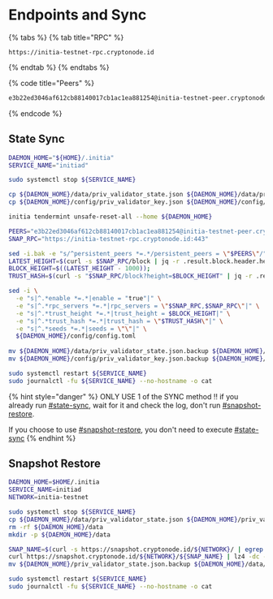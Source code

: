 # Endpoints and Sync

{% tabs %}
{% tab title="RPC" %}
```
https://initia-testnet-rpc.cryptonode.id
```
{% endtab %}
{% endtabs %}

{% code title="Peers" %}
```sh
e3b22ed3046af612cb88140017cb1ac1ea881254@initia-testnet-peer.cryptonode.id:28656,5f934bd7a9d60919ee67968d72405573b7b14ed0@t-seed-initia.dashnode.org:29656,5e3d8e15692bad4dd30ad85ef0116ecf3483de88@initia-testnet-peer.nodem0rt.xyz:19656
```
{% endcode %}

## State Sync

```sh
DAEMON_HOME="${HOME}/.initia"
SERVICE_NAME="initiad"

sudo systemctl stop ${SERVICE_NAME}

cp ${DAEMON_HOME}/data/priv_validator_state.json ${DAEMON_HOME}/data/priv_validator_state.json.backup
cp ${DAEMON_HOME}/config/priv_validator_key.json ${DAEMON_HOME}/config/priv_validator_key.json.backup

initia tendermint unsafe-reset-all --home ${DAEMON_HOME}

PEERS="e3b22ed3046af612cb88140017cb1ac1ea881254@initia-testnet-peer.cryptonode.id:28656,5f934bd7a9d60919ee67968d72405573b7b14ed0@t-seed-initia.dashnode.org:29656,5e3d8e15692bad4dd30ad85ef0116ecf3483de88@initia-testnet-peer.nodem0rt.xyz:19656,a63a6f6eae66b5dce57f5c568cdb0a79923a4e18@peer-initia-testnet.trusted-point.com:26628,aee7083ab11910ba3f1b8126d1b3728f13f54943@initia-testnet-peer.itrocket.net:11656,cd69bcb00a6ecc1ba2b4a3465de4d4dd3e0a3db1@initia-testnet-seed.itrocket.net:51656,b027527aa552c6f292143a2adc61bfa23ecb3896@194.163.170.106:51656,ab948b87097b6474663e0132ac7360676f7030cd@62.169.26.15:26656,49da32b984143181ae5cae6564aba3a150624d7d@194.180.176.225:26656,d1d43cc7c7aef715957289fd96a114ecaa7ba756@testnet-seeds.nodex.one:24510,bbf8ef70a32c3248a30ab10b2bff399e73c6e03c@initia-testnet.rpc.nodex.one:24556"
SNAP_RPC="https://initia-testnet-rpc.cryptonode.id:443"

sed -i.bak -e "s/^persistent_peers *=.*/persistent_peers = \"$PEERS\"/" ${DAEMON_HOME}/config/config.toml 
LATEST_HEIGHT=$(curl -s $SNAP_RPC/block | jq -r .result.block.header.height);
BLOCK_HEIGHT=$((LATEST_HEIGHT - 1000));
TRUST_HASH=$(curl -s "$SNAP_RPC/block?height=$BLOCK_HEIGHT" | jq -r .result.block_id.hash) 

sed -i \
  -e "s|^.*enable *=.*|enable = "true"|" \
  -e "s|^.*rpc_servers *=.*|rpc_servers = \"$SNAP_RPC,$SNAP_RPC\"|" \
  -e "s|^.*trust_height *=.*|trust_height = $BLOCK_HEIGHT|" \
  -e "s|^.*trust_hash *=.*|trust_hash = \"$TRUST_HASH\"|" \
  -e "s|^.*seeds *=.*|seeds = \"\"|" \
  ${DAEMON_HOME}/config/config.toml
  
mv ${DAEMON_HOME}/data/priv_validator_state.json.backup ${DAEMON_HOME}/data/priv_validator_state.json
mv ${DAEMON_HOME}/config/priv_validator_key.json.backup ${DAEMON_HOME}/config/priv_validator_key.json

sudo systemctl restart ${SERVICE_NAME}
sudo journalctl -fu ${SERVICE_NAME} --no-hostname -o cat
```

{% hint style="danger" %}
ONLY USE 1 of the SYNC method ‼️ if you already run [#state-sync](endpoints-and-sync.md#state-sync "mention"), wait for it and check the log, don't run [#snapshot-restore](endpoints-and-sync.md#snapshot-restore "mention").

If you choose to use [#snapshot-restore](endpoints-and-sync.md#snapshot-restore "mention"), you don't need to execute [#state-sync](endpoints-and-sync.md#state-sync "mention")
{% endhint %}

## Snapshot Restore

```sh
DAEMON_HOME=$HOME/.initia
SERVICE_NAME=initiad
NETWORK=initia-testnet

sudo systemctl stop ${SERVICE_NAME}
cp ${DAEMON_HOME}/data/priv_validator_state.json ${DAEMON_HOME}/priv_validator_state.json.backup
rm -rf ${DAEMON_HOME}/data
mkdir -p ${DAEMON_HOME}/data

SNAP_NAME=$(curl -s https://snapshot.cryptonode.id/${NETWORK}/ | egrep -o ">${NETWORK}-snapshot.*\.tar.lz4" | tr -d ">")
curl https://snapshot.cryptonode.id/${NETWORK}/${SNAP_NAME} | lz4 -dc - | tar -xf - -C ${DAEMON_HOME}/data
mv ${DAEMON_HOME}/priv_validator_state.json.backup ${DAEMON_HOME}/data/priv_validator_state.json

sudo systemctl restart ${SERVICE_NAME}
sudo journalctl -fu ${SERVICE_NAME} --no-hostname -o cat
```
